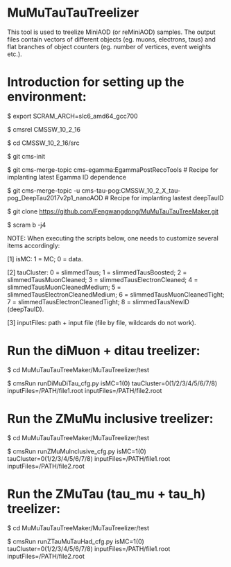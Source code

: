 # MuMuTauTauTreelizerThis tool is used to treelize MiniAOD (or reMiniAOD) samples. The output files contain vectors of different objects (eg. muons, electrons, taus) and flat branches of object counters (eg. number of vertices, event weights etc.).# Introduction for setting up the environment:$ export SCRAM_ARCH=slc6_amd64_gcc700$ cmsrel CMSSW_10_2_16$ cd CMSSW_10_2_16/src$ git cms-init$ git cms-merge-topic cms-egamma:EgammaPostRecoTools # Recipe for implanting latest Egamma ID dependence$ git cms-merge-topic -u cms-tau-pog:CMSSW_10_2_X_tau-pog_DeepTau2017v2p1_nanoAOD # Recipe for implanting lastest deepTauID$ git clone https://github.com/Fengwangdong/MuMuTauTauTreeMaker.git$ scram b -j4NOTE: When executing the scripts below, one needs to customize several items accordingly:[1] isMC: 1 = MC; 0 = data.[2] tauCluster: 0 = slimmedTaus; 1 = slimmedTausBoosted; 2 = slimmedTausMuonCleaned; 3 = slimmedTausElectronCleaned; 4 = slimmedTausMuonCleanedMedium; 5 = slimmedTausElectronCleanedMedium; 6 = slimmedTausMuonCleanedTight; 7 = slimmedTausElectronCleanedTight; 8 = slimmedTausNewID (deepTauID).[3] inputFiles: path + input file (file by file, wildcards do not work).# Run the diMuon + ditau treelizer:$ cd MuMuTauTauTreeMaker/MuTauTreelizer/test$ cmsRun runDiMuDiTau_cfg.py isMC=1(0) tauCluster=0(1/2/3/4/5/6/7/8) inputFiles=/PATH/file1.root inputFiles=/PATH/file2.root# Run the ZMuMu inclusive treelizer:$ cd MuMuTauTauTreeMaker/MuTauTreelizer/test$ cmsRun runZMuMuInclusive_cfg.py isMC=1(0) tauCluster=0(1/2/3/4/5/6/7/8) inputFiles=/PATH/file1.root inputFiles=/PATH/file2.root# Run the ZMuTau (tau_mu + tau_h) treelizer:$ cd MuMuTauTauTreeMaker/MuTauTreelizer/test$ cmsRun runZTauMuTauHad_cfg.py isMC=1(0) tauCluster=0(1/2/3/4/5/6/7/8) inputFiles=/PATH/file1.root inputFiles=/PATH/file2.root